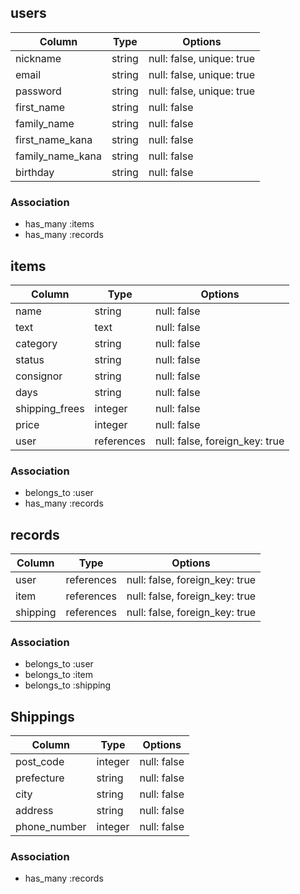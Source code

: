 ## users

| Column           | Type   | Options                   |
| ---------------- | ------ | ------------------------- |
| nickname         | string | null: false, unique: true |
| email            | string | null: false, unique: true |
| password         | string | null: false, unique: true |
| first_name       | string | null: false               |
| family_name      | string | null: false               |
| first_name_kana  | string | null: false               |
| family_name_kana | string | null: false               |
| birthday         | string | null: false               |

### Association

- has_many :items
- has_many :records

## items

| Column           | Type       | Options                        |
| ---------------- | ---------- | ------------------------------ |
| name             | string     | null: false                    |
| text             | text       | null: false                    |
| category         | string     | null: false                    |
| status           | string     | null: false                    |
| consignor        | string     | null: false                    |
| days             | string     | null: false                    |
| shipping_frees   | integer    | null: false                    |
| price            | integer    | null: false                    |
| user             | references | null: false, foreign_key: true |

### Association

- belongs_to :user
- has_many :records

## records

| Column    | Type       | Options                        |
| --------- | ---------- | ------------------------------ |
| user      | references | null: false, foreign_key: true |
| item      | references | null: false, foreign_key: true |
| shipping | references | null: false, foreign_key: true |

### Association

- belongs_to :user
- belongs_to :item
- belongs_to :shipping

## Shippings

| Column       | Type    | Options     |
| ------------ | ------- | ----------- |
| post_code    | integer | null: false |
| prefecture   | string  | null: false |
| city         | string  | null: false |
| address      | string  | null: false |
| phone_number | integer | null: false |

### Association

- has_many :records